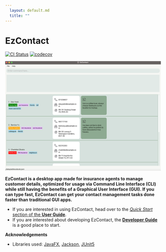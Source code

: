 ```yaml
---
  layout: default.md
  title: ""
---
```


# EzContact

[![CI Status](https://github.com/se-edu/addressbook-level3/workflows/Java%20CI/badge.svg)](https://github.com/se-edu/addressbook-level3/actions)
[![codecov](https://codecov.io/gh/se-edu/addressbook-level3/branch/master/graph/badge.svg)](https://codecov.io/gh/se-edu/addressbook-level3)

![Ui](images/Ui.png)

**EzContact is a desktop app made for insurance agents to manage customer details, optimized for usage via Command Line Interface (CLI)
while still having the benefits of a Graphical User Interface (GUI).
If you can type fast, EzContact can get your contact management tasks done faster than traditional GUI apps.**

* If you are interested in using EzContact, head over to the [_Quick Start_ section of the **User Guide**](UserGuide.html#quick-start).
* If you are interested about developing EzContact, the [**Developer Guide**](DeveloperGuide.html) is a good place to start.


**Acknowledgements**

* Libraries used: [JavaFX](https://openjfx.io/), [Jackson](https://github.com/FasterXML/jackson), [JUnit5](https://github.com/junit-team/junit5)
